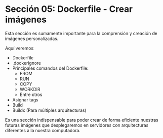 # Sección 05: Dockerfile - Crear imágenes

Esta sección es sumamente importante para la comprensión y creación de imágenes personalizadas.

Aquí veremos:

- Dockerfile
- .dockerignore
- Principales comandos del Dockerfile:
  - FROM
  - RUN
  - COPY
  - WORKDIR
  - Entre otros
- Asignar tags
- Build
- Buildx (Para múltiples arquitecturas)

Es una sección indispensable para poder crear de forma eficiente nuestras futuras imágenes que desplegaremos en servidores con arquitecturas diferentes a la nuestra computadora.
